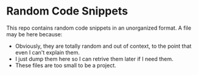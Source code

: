 # Random Code Snippets
This repo contains random code snippets in an unorganized format. A file may be here because:
* Obviously, they are totally random and out of context, to the point that even I can't explain them.
* I just dump them here so I can retrive them later if I need them.
* These files are too small to be a project.
